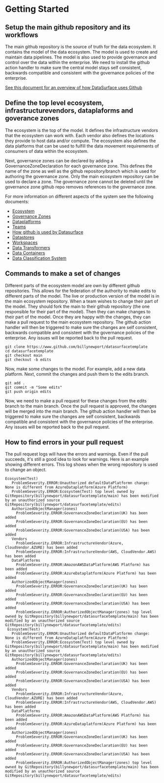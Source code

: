 # Getting Started

## Setup the main github repository and its workflows

The main github repository is the source of truth for the data ecosystem. It contains the model of the data ecosystem. The model is used to create and maintain data pipelines. The model is also used to provide governance and control over the data within the enterprise. We need to install the github action handler to make sure the central model stays self consistent, backwards compatible and consistent with the governance policies of the enterprise.

[See this document for an overview of how DataSurface uses Github](HowGitHubIsUsed.md)

## Define the top level ecosystem, infrastructurevendors, dataplaforms and goverance zones

The ecosystem is the top of the model. It defines the infrastructure vendors that the ecosystem can work with. Each vendor also defines the locations they provide to host data and/or compute. The ecosystem also defines the data platforms that can be used to fulfill the data movement requirements of consumers of data within the ecosystem.

Next, governance zones can be declared by adding a GovernanceZoneDeclaration for each governance zone. This defines the name of the zone as well as the github repository/branch which is used for authoring the governance zone. Only the main ecosystem repository can be used to declare a zone. The governance zone cannot be deleted until the governance zone github repo removes references to the governance zone.

For more information on different aspects of the system see the following documents:

* [Ecosystem](Ecosystem.md)
* [Governance Zones](GovernanceZone.md)
* [Dataplatforms](DataPlatform.md)
* [Teams](Teams.md)
* [How github is used by Datasurface](HowGitHubIsUsed.md)
* [Datastores](Datastores.md)
* [Workspaces](Workspaces.md)
* [Data Transformers](DataTransformer.md)
* [Data Containers](DataContainers.md)
* [Data Classification System](DataClassification.md)

## Commands to make a set of changes

Different parts of the ecosystem model are own by different github repositories. This allows for the federation of the authority to make edits to different parts of the model. The live or production version of the model is in the main ecosystem repository. When a team wishes to change their part of the model. They should fork the main to their github repository (the one responsible for their part of the model). Then they can make changes to their part of the model. Once they are happy with the changes, they can make a pull request to the main ecosystem repository. The github action handler will then be triggered to make sure the changes are self consistent, backwards compatible and consistent with the governance policies of the enterprise. Any issues will be reported back to the pull request.

```shell
git clone https://www.github.com/billynewport/datasurfacetemplate
cd datasurfacetemplate
git checkout main
git checkout -b edits
```

Now, make some changes to the model. For example, add a new data platform. Next, commit the changes and push them to the edits branch.

```shell
git add .
git commit -m "Some edits"
git push origin edits
```

Now, we need to make a pull request for these changes from the edits branch to the main branch. Once the pull request is approved, the changes will be merged into the main branch. The github action handler will then be triggered to make sure the changes are self consistent, backwards compatible and consistent with the governance policies of the enterprise. Any issues will be reported back to the pull request.

## How to find errors in your pull request

The pull request logs will have the errors and warnings. Even if the pull succeeds, it's still a good idea to look for warnings. Here is an example showing different errors. This log shows when the wrong repository is used to change an object.

```Logs
Ecosystem(Test)
   ProblemSeverity.ERROR:Unauthorized defaultDataPlatformn change: None is different from AzureDataplatform(Azure Platform)
   ProblemSeverity.ERROR:Ecosystem(Test) top level owned by GitRepository(billynewport/datasurfacetemplate/main) has been modified by an unauthorized source GitRepository(billynewport/datasurfacetemplate/edits)
   AuthorizedObjectManager(zones)
     ProblemSeverity.ERROR:GovernanceZoneDeclaration(UK) has been added
     ProblemSeverity.ERROR:GovernanceZoneDeclaration(EU) has been added
     ProblemSeverity.ERROR:GovernanceZoneDeclaration(USA) has been added
   Vendors
     ProblemSeverity.ERROR:InfrastructureVendor(Azure, CloudVendor.AZURE) has been added
     ProblemSeverity.ERROR:InfrastructureVendor(AWS, CloudVendor.AWS) has been added
   DataPlatforms
     ProblemSeverity.ERROR:AmazonAWSDataPlatform(AWS Platform) has been added
     ProblemSeverity.ERROR:AzureDataplatform(Azure Platform) has been added
   AuthorizedObjectManager(zones)
     ProblemSeverity.ERROR:GovernanceZoneDeclaration(UK) has been added
     ProblemSeverity.ERROR:GovernanceZoneDeclaration(EU) has been added
     ProblemSeverity.ERROR:GovernanceZoneDeclaration(USA) has been added
     ProblemSeverity.ERROR:AuthorizedObjectManager(zones) top level owned by GitRepository(billynewport/datasurfacetemplate/main) has been modified by an unauthorized source GitRepository(billynewport/datasurfacetemplate/edits)
 Ecosystem(Test)
   ProblemSeverity.ERROR:Unauthorized defaultDataPlatformn change: None is different from AzureDataplatform(Azure Platform)
   ProblemSeverity.ERROR:Ecosystem(Test) top level owned by GitRepository(billynewport/datasurfacetemplate/main) has been modified by an unauthorized source GitRepository(billynewport/datasurfacetemplate/edits)
   AuthorizedObjectManager(zones)
     ProblemSeverity.ERROR:GovernanceZoneDeclaration(UK) has been added
     ProblemSeverity.ERROR:GovernanceZoneDeclaration(EU) has been added
     ProblemSeverity.ERROR:GovernanceZoneDeclaration(USA) has been added
   Vendors
     ProblemSeverity.ERROR:InfrastructureVendor(Azure, CloudVendor.AZURE) has been added
     ProblemSeverity.ERROR:InfrastructureVendor(AWS, CloudVendor.AWS) has been added
   DataPlatforms
     ProblemSeverity.ERROR:AmazonAWSDataPlatform(AWS Platform) has been added
     ProblemSeverity.ERROR:AzureDataplatform(Azure Platform) has been added
   AuthorizedObjectManager(zones)
     ProblemSeverity.ERROR:GovernanceZoneDeclaration(UK) has been added
     ProblemSeverity.ERROR:GovernanceZoneDeclaration(EU) has been added
     ProblemSeverity.ERROR:GovernanceZoneDeclaration(USA) has been added
     ProblemSeverity.ERROR:AuthorizedObjectManager(zones) top level owned by GitRepository(billynewport/datasurfacetemplate/main) has been modified by an unauthorized source GitRepository(billynewport/datasurfacetemplate/edits)
```
